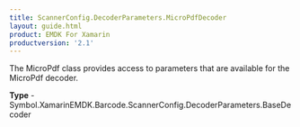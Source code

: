 ```yaml
---
title: ScannerConfig.DecoderParameters.MicroPdfDecoder
layout: guide.html
product: EMDK For Xamarin
productversion: '2.1'
---
```

The MicroPdf class provides access to parameters that are available for the MicroPdf decoder.

**Type** - Symbol.XamarinEMDK.Barcode.ScannerConfig.DecoderParameters.BaseDecoder
















